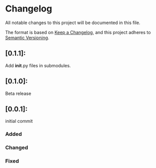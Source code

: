 # Changelog

All notable changes to this project will be documented in this file.

The format is based on [Keep a Changelog](https://keepachangelog.com/en/1.0.0/),
and this project adheres to [Semantic Versioning](https://semver.org/spec/v2.0.0.html).

## [0.1.1]:

Add __init__.py files in submodules.

## [0.1.0]:

Beta release

## [0.0.1]:

initial commit

### Added

### Changed

### Fixed
